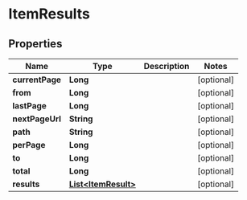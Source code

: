 
# ItemResults

## Properties
Name | Type | Description | Notes
------------ | ------------- | ------------- | -------------
**currentPage** | **Long** |  |  [optional]
**from** | **Long** |  |  [optional]
**lastPage** | **Long** |  |  [optional]
**nextPageUrl** | **String** |  |  [optional]
**path** | **String** |  |  [optional]
**perPage** | **Long** |  |  [optional]
**to** | **Long** |  |  [optional]
**total** | **Long** |  |  [optional]
**results** | [**List&lt;ItemResult&gt;**](ItemResult.md) |  |  [optional]




